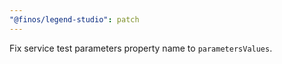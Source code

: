 ```yaml
---
"@finos/legend-studio": patch
---
```


Fix service test parameters property name to `parametersValues`.